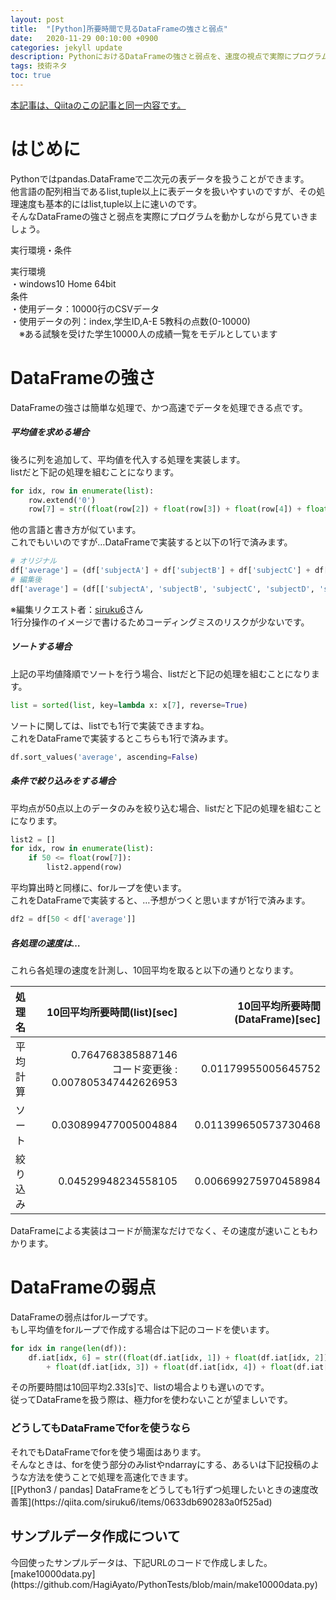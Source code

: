 ```yaml
---
layout: post
title:  "[Python]所要時間で見るDataFrameの強さと弱点"
date:   2020-11-29 00:10:00 +0900
categories: jekyll update
description: PythonにおけるDataFrameの強さと弱点を、速度の視点で実際にプログラムを動かしながら見ていきましょう。
tags: 技術ネタ
toc: true
---
```

[本記事は、Qiitaのこの記事と同一内容です。](https://qiita.com/hagii-x/items/b226c12f489f22eb2a20)

<h1>はじめに</h1>
Pythonではpandas.DataFrameで二次元の表データを扱うことができます。<br/>
他言語の配列相当であるlist,tuple以上に表データを扱いやすいのですが、その処理速度も基本的にはlist,tuple以上に速いのです。<br/>
そんなDataFrameの強さと弱点を実際にプログラムを動かしながら見ていきましょう。<br/>
<p>実行環境・条件</p>
実行環境<br/>
・windows10 Home 64bit<br/>
条件<br/>
・使用データ：10000行のCSVデータ<br/>
・使用データの列：index,学生ID,A-E 5教科の点数(0-10000)<br/>
　※ある試験を受けた学生10000人の成績一覧をモデルとしています<br/>
<h1>DataFrameの強さ</h1>
DataFrameの強さは簡単な処理で、かつ高速でデータを処理できる点です。
<h5>平均値を求める場合</h5>
後ろに列を追加して、平均値を代入する処理を実装します。<br/>
listだと下記の処理を組むことになります。

```python
for idx, row in enumerate(list):
	row.extend('0')
	row[7] = str((float(row[2]) + float(row[3]) + float(row[4]) + float(row[5]) + float(row[6]))/5.0)
```
他の言語と書き方が似ています。<br/>
これでもいいのですが…DataFrameで実装すると以下の1行で済みます。

```python
# オリジナル
df['average'] = (df['subjectA'] + df['subjectB'] + df['subjectC'] + df['subjectD'] + df['subjectE'])/5
# 編集後
df['average'] = (df[['subjectA', 'subjectB', 'subjectC', 'subjectD', 'subjectE']].sum(axis=1))/5
```
※編集リクエスト者：[siruku6](https://qiita.com/siruku6)さん<br/>
1行分操作のイメージで書けるためコーディングミスのリスクが少ないです。
<h5>ソートする場合</h5>
上記の平均値降順でソートを行う場合、listだと下記の処理を組むことになります。

```python
list = sorted(list, key=lambda x: x[7], reverse=True)
```
ソートに関しては、listでも1行で実装できますね。<br/>
これをDataFrameで実装するとこちらも1行で済みます。

```python
df.sort_values('average', ascending=False)
```
<h5>条件で絞り込みをする場合</h5>
平均点が50点以上のデータのみを絞り込む場合、listだと下記の処理を組むことになります。

```python
list2 = []
for idx, row in enumerate(list):
	if 50 <= float(row[7]):
		list2.append(row)
```
平均算出時と同様に、forループを使います。<br/>
これをDataFrameで実装すると、…予想がつくと思いますが1行で済みます。

```python
df2 = df[50 < df['average']]
```
<h5>各処理の速度は…</h5>
これら各処理の速度を計測し、10回平均を取ると以下の通りとなります。

| 処理名 | 10回平均所要時間(list)[sec] | 10回平均所要時間(DataFrame)[sec] |
|:--|--:|--:|
| 平均計算 | 0.764768385887146<br/>コード変更後 : 0.007805347442626953 | 0.01179955005645752 |
| ソート | 0.030899477005004884 | 0.011399650573730468 |
| 絞り込み | 0.04529948234558105 | 0.006699275970458984 |

DataFrameによる実装はコードが簡潔なだけでなく、その速度が速いこともわかります。
<h1>DataFrameの弱点</h1>
DataFrameの弱点はforループです。<br/>
もし平均値をforループで作成する場合は下記のコードを使います。

```python
for idx in range(len(df)):
	df.iat[idx, 6] = str((float(df.iat[idx, 1]) + float(df.iat[idx, 2])
		+ float(df.iat[idx, 3]) + float(df.iat[idx, 4]) + float(df.iat[idx, 5])/5.0))
```
その所要時間は10回平均2.33[s]で、listの場合よりも遅いのです。<br/>
従ってDataFrameを扱う際は、極力forを使わないことが望ましいです。
<h3>どうしてもDataFrameでforを使うなら</h3>
それでもDataFrameでforを使う場面はあります。<br/>
そんなときは、forを使う部分のみlistやndarrayにする、あるいは下記投稿のような方法を使うことで処理を高速化できます。<br/>
[[Python3 / pandas] DataFrameをどうしても1行ずつ処理したいときの速度改善策](https://qiita.com/siruku6/items/0633db690283a0f525ad)
<h2>サンプルデータ作成について</h2>
今回使ったサンプルデータは、下記URLのコードで作成しました。<br/>
[make10000data.py](https://github.com/HagiAyato/PythonTests/blob/main/make10000data.py)

